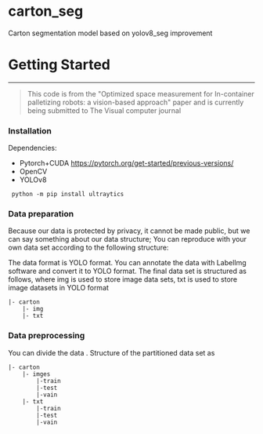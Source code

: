 # carton_seg
Carton segmentation model based on yolov8_seg improvement
# Getting Started
---
> This code is from the "Optimized space measurement for In-container palletizing robots: a vision-based approach" paper and is currently being submitted to The Visual computer journal
### Installation
  Dependencies:
- Pytorch+CUDA
https://pytorch.org/get-started/previous-versions/
- OpenCV
- YOLOv8
```
 python -m pip install ultraytics
```
### Data preparation
Because our data is protected by privacy, it cannot be made public, but we can say something about our data structure; You can reproduce with your own data set according to the following structure:

The data format is YOLO format. You can annotate the data with LabelImg software and convert it to YOLO format. The final data set is structured as follows, where img is used to store image data sets, txt is used to store image datasets in YOLO format
```
|- carton
    |- img
    |- txt
```
### Data preprocessing

You can divide the data . Structure of the partitioned data set as
```
|- carton
    |- imges
        |-train
        |-test
        |-vain
    |- txt
        |-train
        |-test
        |-vain
```

